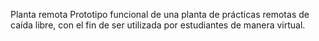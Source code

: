 Planta remota
Prototipo funcional de una planta de prácticas remotas de caída libre, con el fin de ser utilizada por estudiantes de manera virtual. 

